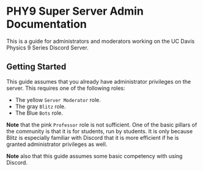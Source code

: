 # PHY9 Super Server Admin Documentation

This is a guide for administrators and moderators working on the UC Davis Physics 9 Series Discord Server.

## Getting Started

This guide assumes that you already have administrator privileges on the server. This requires one of the following roles:

* The yellow `Server Moderator` role.
* The gray `Blitz` role.
* The Blue `Bots` role.

**Note** that the pink `Professor` role is not sufficient. One of the basic pillars of the community is that it is for students, run by students. It is only because Blitz is especially familiar with Discord that it is more efficient if he is granted administrator privileges as well.

**Note** also that this guide assumes some basic competency with using Discord.

